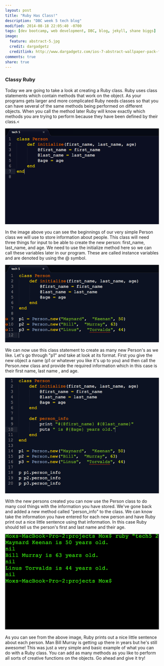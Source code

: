 ```yaml
---
layout: post
title: "Ruby Has Class!"
description: "DBC week 5 tech blog"
modified: 2014-08-18 22:05:40 -0700
tags: [dev bootcamp, web development, DBC, blog, jekyll, shane biggs]
image:
  feature: abstract-5.jpg
  credit: dargadgetz
  creditlink: http://www.dargadgetz.com/ios-7-abstract-wallpaper-pack-for-iphone-5-and-ipod-touch-retina/ 
comments: true
share: true
---
```


### Classy Ruby

Today we are going to take a look at creating a Ruby class. Ruby uses class statements which contain methods that work on the object. As your programs gets larger and more complicated Ruby needs classes so that you can have several of the same methods being performed on different objects. When you call the method later Ruby will know exactly which methods you are trying to perform because they have been defined by their class.<

<div class="box" class="links"><img src="/images/week_5/tech_1.png" alt="CSS Box Model"><p></div>

In the image above you can see the beginnings of our very simple Person class we will use to store information about people. This class will need three things for input to be able to create the new person: first_name, last_name, and age. We need to use the initialize method here so we can call these variables later in our program. These are called instance variables and are denoted by using the @ symbol.
							

<div class="box" class="links"><img src="/images/week_5/tech_2.png" alt="CSS Box Model"><p></div>

We can now use this class statement to create as many new Person's as we like. Let's go through "p1" and take at look at its format. First you give the new object a name (p1 or whatever you like it's up to you) and then call the Person.new class and provide the required information which in this case is their first name, last name , and age.
						
<div class="box" class="links"><img src="/images/week_5/tech_3.png" alt="CSS Box Model"><p></div>

With the new persons created you can now use the Person class to do many cool things with the information you have stored. We've gone back and added a new method called "person_info" to the class. We can know take the information you have entered for each new person and have Ruby print out a nice little sentence using that information. In this case Ruby should tell us the person's first and last name and their age. 

							
<div class="box" class="links"><img src="/images/week_5/tech_4.png" alt="CSS Box Model"><p></div>

As you can see from the above image, Ruby prints out a nice little sentence about each person. Man Bill Murray is getting up there in years but he's still awesome! This was just a very simple and basic example of what you can do with a Ruby class. You can add as many methods as you like to perform all sorts of creative functions on the objects. Go ahead and give it try!